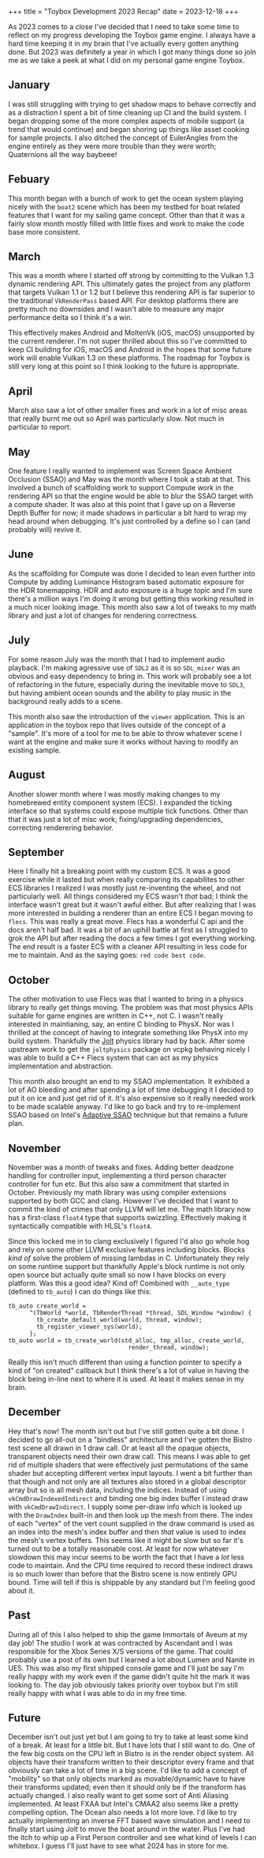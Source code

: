 +++
title = "Toybox Development 2023 Recap"
date = 2023-12-18
+++

As 2023 comes to a close I've decided that I need to take some time to reflect on my progress developing the Toybox game engine. I always have a hard time keeping it in my brain that I've actually every gotten anything done. But 2023 was definitely a year in which I got many things done so join me as we take a peek at what I did on my personal game engine Toybox.

## January
I was still struggling with trying to get shadow maps to behave correctly and as a distraction I spent a bit of time cleaning up CI and the build system. I began dropping some of the more complex aspects of mobile support (a trend that would continue) and began shoring up things like asset cooking for sample projects. I also ditched the concept of EulerAngles from the engine entirely as they were more trouble than they were worth; Quaternions all the way baybeee!

## Febuary
This month began with a bunch of work to get the ocean system playing nicely with the `boat2` scene which has been my testbed for boat related features that I want for my sailing game concept. Other than that it was a fairly slow month mostly filled with little fixes and work to make the code base more consistent.

## March
This was a month where I started off strong by committing to the Vulkan 1.3 dynamic rendering API. This ultimately gates the project from any platform that targets Vulkan 1.1 or 1.2 but I believe this rendering API is far superior to the traditional `VkRenderPass` based API. For desktop platforms there are pretty much no downsides and I wasn't able to measure any major performance delta so I think it's a win. 

This effectively makes Android and MoltenVk (iOS, macOS) unsupported by the current renderer. I'm not super thrilled about this so I've committed to keep CI building for iOS, macOS and Android in the hopes that some future work will enable Vulkan 1.3 on these platforms. The roadmap for Toybox is still very long at this point so I think looking to the future is appropriate.

## April 
March also saw a lot of other smaller fixes and work in a lot of misc areas that really burnt me out so April was particularly slow. Not much in particular to report.

## May
One feature I really wanted to implement was Screen Space Ambient Occlusion (SSAO) and May was the month where I took a stab at that. This involved a bunch of scaffolding work to support Compute work in the rendering API so that the engine would be able to blur the SSAO target with a compute shader. It was also at this point that I gave up on a Reverse Depth Buffer for now; it made shadows in particular a bit hard to wrap my head around when debugging. It's just controlled by a define so I can (and probably will) revive it.

## June
As the scaffolding for Compute was done I decided to lean even further into Compute by adding Luminance Histogram based automatic exposure for the HDR tonemapping. HDR and auto exposure is a huge topic and I'm sure there's a million ways I'm doing it wrong but getting this working resulted in a much nicer looking image. This month also saw a lot of tweaks to my math library and just a lot of changes for rendering correctness.

## July
For some reason July was the month that I had to implement audio playback. I'm making agressive use of `SDL2` as it is so `SDL_mixer` was an obvious and easy dependency to bring in. This work will probably see a lot of refactoring in the future, especially during the inevitable move to `SDL3`, but having ambient ocean sounds and the ability to play music in the background really adds to a scene. 

This month also saw the introduction of the `viewer` application. This is an application in the toybox repo that lives outside of the concept of a "sample". It's more of a tool for me to be able to throw whatever scene I want at the engine and make sure it works without having to modify an existing sample.

## August
Another slower month where I was mostly making changes to my homebrewed entity component system (ECS). I expanded the ticking interface so that systems could expose multiple tick functions. Other than that it was just a lot of misc work; fixing/upgrading dependencies, correcting renderering behavior. 

## September
Here I finally hit a breaking point with my custom ECS. It was a good exercise while it lasted but when really comparing its capabilites to other ECS libraries I realized I was mostly just re-inventing the wheel, and not particularly well. All things considered my ECS wasn't *that* bad; I think the interface wasn't great but it wasn't awful either. But after realizing that I was more interested in building a renderer than an entire ECS I began moving to `flecs`. This was really a great move. Flecs has a wonderful C api and the docs aren't half bad. It was a bit of an uphill battle at first as I struggled to grok the API but after reading the docs a few times I got everything working. The end result is a faster ECS with a cleaner API resulting in less code for me to maintain. And as the saying goes: `red code best code`.

## October
The other motivation to use Flecs was that I wanted to bring in a physics library to really get things moving. The problem was that most physics APIs suitable for game engines are written in C++, not C. I wasn't really interested in maintianing, say, an entire C binding to PhysX. Nor was I thrilled at the concept of having to integrate something like PhysX into my build system. Thankfully the [Jolt](https://github.com/jrouwe/JoltPhysics) physics library had by back. After some upstream work to get the `joltphysics` package on vcpkg behaving nicely I was able to build a C++ Flecs system that can act as my physics implementation and abstraction. 

This month also brought an end to my SSAO implementation. It exhibited a lot of AO bleeding and after spending a lot of time debugging it I decided to put it on ice and just get rid of it. It's also expensive so it really needed work to be made scalable anyway. I'd like to go back and try to re-implement SSAO based on Intel's [Adaptive SSAO](https://www.intel.com/content/www/us/en/developer/articles/technical/adaptive-screen-space-ambient-occlusion.html) technique but that remains a future plan.

## November
November was a month of tweaks and fixes. Adding better deadzone handling for controller input, implementing a third person character controller for fun etc. But this also saw a commitment that started in October. Previously my math library was using compiler extensions supported by both GCC and clang. However I've decided that I want to commit the kind of crimes that only LLVM will let me. The math library now has a first-class `float4` type that supports swizzling. Effectively making it syntactically compatible with HLSL's `float4`. 

Since this locked me in to clang exclusively I figured I'd also go whole hog and rely on some other LLVM exclusive features including blocks. Blocks *kind of* solve the problem of missing lambdas in C. Unfortunately they rely on some runtime support but thankfully Apple's block runtime is not only open source but actually quite small so now I have blocks on every platform. Was this a good idea? Kind of! Combined with `__auto_type` (defined to `tb_auto`) I can do things like this: 
```
tb_auto create_world =
      ^(TbWorld *world, TbRenderThread *thread, SDL_Window *window) {
        tb_create_default_world(world, thread, window);
        tb_register_viewer_sys(world);
      };
tb_auto world = tb_create_world(std_alloc, tmp_alloc, create_world,
                                  render_thread, window);
```
Really this isn't much different than using a function pointer to specify a kind of "on created" callback but I think there's a lot of value in having the block being in-line next to where it is used. At least it makes sense in my brain.

## December
Hey that's now! The month isn't out but I've still gotten quite a bit done. I decided to go all-out on a "bindless" architecture and I've gotten the Bistro test scene all drawn in 1 draw call. Or at least all the opaque objects, transparent objects need their own draw call. This means I was able to get rid of multiple shaders that were effectively just permutations of the same shader but accepting different vertex input layouts. I went a bit further than that though and not only are all textures also stored in a global descriptor array but so is all mesh data, including the indices. Instead of using `vkCmdDrawIndexedIndirect` and binding one big index buffer I instead draw with `vkCmdDrawIndirect`. I supply some per-draw info which is looked up with the `DrawIndex` built-in and then look up the mesh from there. The index of each "vertex" of the vert count supplied in the draw command is used as an index into the mesh's index buffer and then *that* value is used to index the mesh's vertex buffers. This seems like it might be slow but so far it's turned out to be a totally reasonable cost. At least for now whatever slowdown this may incur seems to be worth the fact that I have a *lot* less code to maintain. And the CPU time required to record these indirect draws is so much lower than before that the Bistro scene is now entirely GPU bound. Time will tell if this is shippable by any standard but I'm feeling good about it.

## Past
During all of this I also helped to ship the game Immortals of Aveum at my day job! The studio I work at was contracted by Ascendant and I was responsible for the Xbox Series X/S versions of the game. That could probably use a post of its own but I learned a lot about Lumen and Nanite in UE5. This was also my first shipped console game and I'll just be say I'm really happy with my work even if the game didn't quite hit the mark it was looking to. The day job obviously takes priority over toybox but I'm still really happy with what I was able to do in my free time.

## Future
December isn't out just yet but I am going to try to take at least some kind of a break. At least for a little bit. But I have lots that I still want to do. One of the few big costs on the CPU left in Bistro is in the render object system. All objects have their transform written to their descriptor every frame and that obviously can take a lot of time in a big scene. I'd like to add a concept of "mobility" so that only objects marked as movable/dynamic have to have their transforms updated; even then it should only be if the transform has actually changed. I also really want to get some sort of Anti Aliasing implemented. At least FXAA but Intel's CMAA2 also seems like a pretty compelling option. The Ocean also needs a lot more love. I'd like to try actually implementing an inverse FFT based wave simulation and I need to finally start using Jolt to move the boat around in the water. Plus I've had the itch to whip up a First Person controller and see what kind of levels I can whitebox. I guess I'll just have to see what 2024 has in store for me.